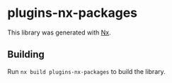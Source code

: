 # plugins-nx-packages

This library was generated with [Nx](https://nx.dev).

## Building

Run `nx build plugins-nx-packages` to build the library.
